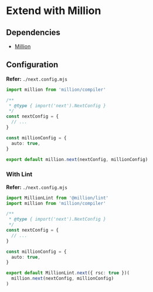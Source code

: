 # Extend with Million

## Dependencies

- [Million](/million/README.md)

## Configuration

**Refer:** `./next.config.mjs`

```ts
import million from 'million/compiler'

/**
 * @type { import('next').NextConfig }
 */
const nextConfig = {
  // ...
}

const millionConfig = {
  auto: true,
}

export default million.next(nextConfig, millionConfig)
```

### With Lint

**Refer:** `./next.config.mjs`

```ts
import MillionLint from '@million/lint'
import million from 'million/compiler'

/**
 * @type { import('next').NextConfig }
 */
const nextConfig = {
  // ...
}

const millionConfig = {
  auto: true,
}

export default MillionLint.next({ rsc: true })(
  million.next(nextConfig, millionConfig)
)
```
